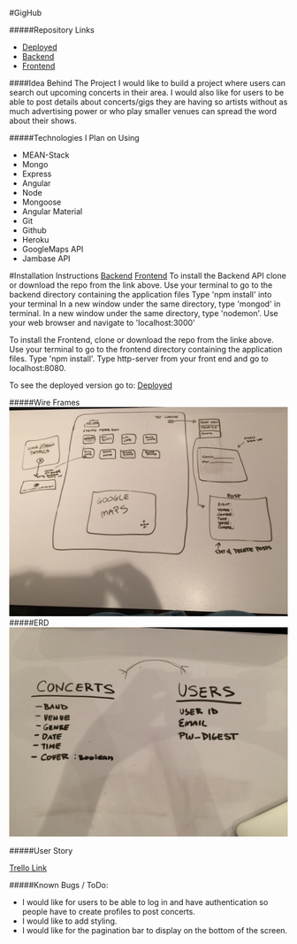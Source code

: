 
#GigHub

#####Repository Links
* [Deployed](https://emilymain.github.io/Project-4-Frontend/#/)
* [Backend](https://github.com/emilymain/Project-4-Backend)
* [Frontend](https://github.com/emilymain/Project-4-Frontend)


####Idea Behind The Project
I would like to build a project where users can search out upcoming concerts in their area. I would also like for users to be able to post details about concerts/gigs they are having so artists without as much advertising power or who play smaller venues can spread the word about their shows.


#####Technologies I Plan on Using
* MEAN-Stack
* Mongo
* Express
* Angular
* Node   
* Mongoose
* Angular Material
* Git
* Github
* Heroku
* GoogleMaps API
* Jambase API

#Installation Instructions
[Backend](https://github.com/emilymain/Project-4-Backend)
[Frontend](https://github.com/emilymain/Project-4-Frontend)
To install the Backend API clone or download the repo from the link above. Use your terminal to go to the backend directory containing the application files Type 'npm install' into your terminal In a new window under the same directory, type 'mongod' in terminal. In a new window under the same directory, type 'nodemon'. Use your web browser and navigate to 'localhost:3000'

To install the Frontend, clone or download the repo from the linke above. Use your terminal to go to the frontend directory containing the application files. Type 'npm install'. Type http-server from your front end and go to localhost:8080.

To see the deployed version go to: [Deployed](https://emilymain.github.io/Project-4-Frontend/#/)

#####Wire Frames
![](assets/IMG_1844.JPG)
#####ERD
![](assets/IMG_1843.JPG)

#####User Story

[Trello Link](https://trello.com/b/aLlvQgBP/project-4)

#####Known Bugs / ToDo:
* I would like for users to be able to log in and have authentication so people have to create profiles to post concerts.
* I would like to add styling.
* I would like for the pagination bar to display on the bottom of the screen.
